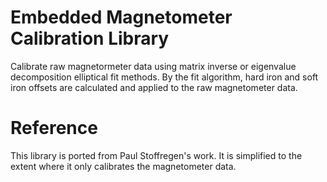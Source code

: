 # Embedded Magnetometer Calibration Library

Calibrate raw magnetormeter data using matrix inverse or eigenvalue decomposition elliptical fit methods. By the fit algorithm,
hard iron and soft iron offsets are calculated and applied to the
raw magnetometer data. 




# Reference

This library is ported from Paul Stoffregen's work. It is simplified to the extent where it only calibrates the magnetometer data.


